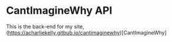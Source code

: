 # CantImagineWhy API

This is the back-end for my site, (https://acharliekelly.gitbub.io/cantimaginewhy)[CantImagineWhy]

